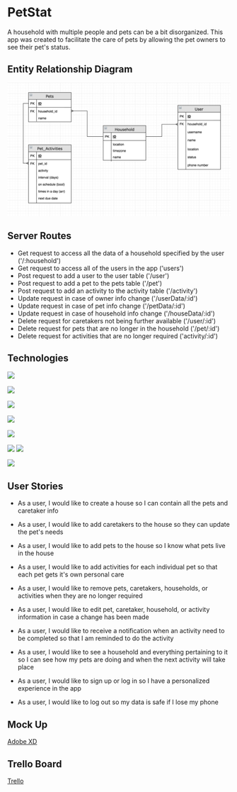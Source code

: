 # PetStat

A household with multiple people and pets can be a bit disorganized. This app was created to facilitate the care of pets by allowing the pet owners to see their pet's status.

## Entity Relationship Diagram

![Entity Relationship Diagram](erd.png)

## Server Routes

- Get request to access all the data of a household specified by the user
    ('/:household')
- Get request to access all of the users in the app
    ('users')
- Post request to add a user to the user table
    ('/user')
- Post request to add a pet to the pets table
    ('/pet')
- Post request to add an activity to the activity table
    ('/activity')
- Update request in case of owner info change
    ('/userData/:id')
- Update request in case of pet info change
    ('/petData/:id')
- Update request in case of household info change
    ('/houseData/:id')
- Delete request for caretakers not being further available
    ('/user/:id')
- Delete request for pets that are no longer in the household
    ('/pet/:id')
- Delete request for activities that are no longer required
    ('activity/:id')

## Technologies
<a href="https://facebook.github.io/react-native/"><img src="https://cdn.filestackcontent.com/NLhmEQbVQUWSrfIFaXPh" width="25%"></a>

<a href="https://expressjs.com/"><img src="https://expressjs.com/images/express-facebook-share.png" width="25%"></a>

<a href="https://nodejs.org/en/"><img src="https://nodejs.org/static/images/logos/nodejs-new-pantone-black.png" width="25%"></a>

<a href="https://graphql.org/"><img src="https://i1.wp.com/wptavern.com/wp-content/uploads/2016/10/graphql.png?ssl=1" width="25%"></a>

<a href="https://knexjs.org/"><img src="https://knexjs.org/assets/images/knex.png" width="25%"></a>

<img src="https://upload.wikimedia.org/wikipedia/commons/thumb/1/10/CSS3_and_HTML5_logos_and_wordmarks.svg/791px-CSS3_and_HTML5_logos_and_wordmarks.svg.png" width="25%">

<img src="http://2ality.com/2011/10/logo-js/js.jpg" width="25%">

<a href="https://www.twilio.com/"><img src="https://www.twilio.com/marketing/bundles/company-brand/img/logos/red/twilio-logo-red.png" width="25%"></a>

## User Stories

- As a user, I would like to create a house so I can contain all the pets and caretaker info

- As a user, I would like to add caretakers to the house so they can update the pet's needs

- As a user, I would like to add pets to the house so I know what pets live in the house

- As a user, I would like to add activities for each individual pet so that each pet gets it's own personal care

- As a user, I would like to remove pets, caretakers, households, or activities when they are no longer required

- As a user, I would like to edit pet, caretaker, household, or activity information in case a change has been made

- As a user, I would like to receive a notification when an activity need to be completed so that I am reminded to do the activity

- As a user, I would like to see a household and everything pertaining to it so I can see how my pets are doing and when the next activity will take place

- As a user, I would like to sign up or log in so I have a personalized experience in the app

- As a user, I would like to log out so my data is safe if I lose my phone

## Mock Up

[Adobe XD](https://xd.adobe.com/view/24a0eda8-c5c7-4ea6-7540-bebbe1860c0b-5291/)

## Trello Board

[Trello](https://trello.com/b/6uBnQbyQ/petstat)
